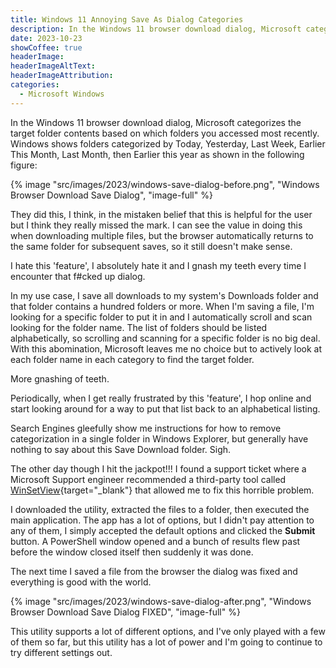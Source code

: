 ```yaml
---
title: Windows 11 Annoying Save As Dialog Categories
description: In the Windows 11 browser download dialog, Microsoft categorizes the target folder contents based on which folders you accessed most recently. They did this, I think, in the mistaken belief that this is helpful for the user. I hate it, absolutely hate it, and I finally found a way to disable this.
date: 2023-10-23
showCoffee: true
headerImage: 
headerImageAltText: 
headerImageAttribution: 
categories:
  - Microsoft Windows
---
```


In the Windows 11 browser download dialog, Microsoft categorizes the target folder contents based on which folders you accessed most recently. Windows shows folders categorized by Today, Yesterday, Last Week, Earlier This Month, Last Month, then Earlier this year as shown in the following figure:

{% image "src/images/2023/windows-save-dialog-before.png", "Windows Browser Download Save Dialog", "image-full" %}

They did this, I think, in the mistaken belief that this is helpful for the user but I think they really missed the mark. I can see the value in doing this when downloading multiple files, but the browser automatically returns to the same folder for subsequent saves, so it still doesn't make sense. 

I hate this 'feature', I absolutely hate it and I gnash my teeth every time I encounter that f#cked up dialog.

In my use case, I save all downloads to my system's Downloads folder and that folder contains a hundred folders or more. When I'm saving a file, I'm looking for a specific folder to put it in and I automatically scroll and scan looking for the folder name. The list of folders should be listed alphabetically, so scrolling and scanning for a specific folder is no big deal. With this abomination, Microsoft leaves me no choice but to actively look at each folder name in each category to find the target folder. 

More gnashing of teeth.

Periodically, when I get really frustrated by this 'feature', I hop online and start looking around for a way to put that list back to an alphabetical listing. 

Search Engines gleefully show me instructions for how to remove categorization in a single folder in Windows Explorer, but generally have nothing to say about this Save Download folder. Sigh.

The other day though I hit the jackpot!!! I found a support ticket where a Microsoft Support engineer recommended a third-party tool called [WinSetView](https://lesferch.github.io/WinSetView/){target="_blank"} that allowed me to fix this horrible problem.

I downloaded the utility, extracted the files to a folder, then executed the main application. The app has a lot of options, but I didn't pay attention to any of them, I simply accepted the default options and clicked the **Submit** button. A PowerShell window opened and a bunch of results flew past before the window closed itself then suddenly it was done. 

The next time I saved a file from the browser the dialog was fixed and everything is good with the world.

{% image "src/images/2023/windows-save-dialog-after.png", "Windows Browser Download Save Dialog FIXED", "image-full" %}

This utility supports a lot of different options, and I've only played with a few of them so far, but this utility has a lot of power and I'm going to continue to try different settings out.